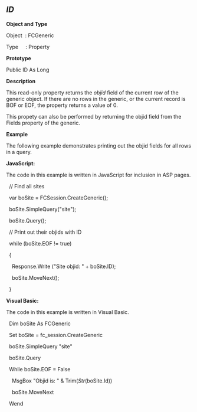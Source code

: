 _ID_
----

**Object and Type**

Object  : FCGeneric

Type     : Property

**Prototype**

Public ID As Long

**Description**

This read-only property returns the _objid_ field of the current row of the generic object. If there are no rows in the generic, or the current record is BOF or EOF, the property returns a value of 0.

This propety can also be performed by returning the objid field from the Fields property of the generic.

**Example**

The following example demonstrates printing out the objid fields for all rows in a query.

**JavaScript:**

The code in this example is written in JavaScript for inclusion in ASP pages.

  // Find all sites

  var boSite = FCSession.CreateGeneric();

  boSite.SimpleQuery("site");

  boSite.Query();

  // Print out their objids with ID

  while (boSite.EOF != true)

  {

    Response.Write ("Site objid: " + boSite.ID);

    boSite.MoveNext();

  }

**Visual Basic:**

The code in this example is written in Visual Basic.

  Dim boSite As FCGeneric

  Set boSite = fc_session.CreateGeneric

  boSite.SimpleQuery "site"

  boSite.Query

  While boSite.EOF = False

    MsgBox "Objid is: " & Trim$(Str$(boSite.Id))

    boSite.MoveNext

  Wend
